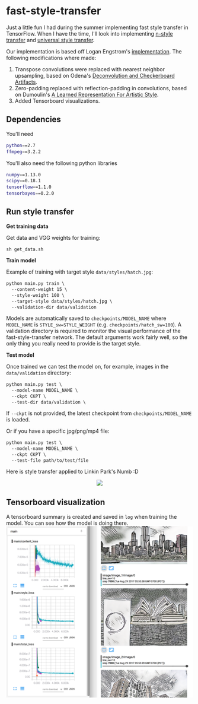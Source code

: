 # fast-style-transfer
Just a little fun I had during the summer implementing fast style transfer in TensorFlow. When I have the time, I'll look into implementing [n-style transfer](https://arxiv.org/abs/1610.07629) and [universal style transfer](https://arxiv.org/abs/1705.08086).

Our implementation is based off Logan Engstrom's [implementation](https://github.com/lengstrom/fast-style-transfer). The following modifications where made:

1. Transpose convolutions were replaced with nearest neighbor upsampling, based on Odena's [Deconvolution and Checkerboard Artifacts](https://distill.pub/2016/deconv-checkerboard/).
2. Zero-padding replaced with reflection-padding in convolutions, based on Dumoulin's [A Learned Representation For Artistic Style](https://arxiv.org/abs/1610.07629).
3. Added Tensorboard visualizations.

## Dependencies
You'll need
```bash
python==2.7
ffmpeg==3.2.2
```

You'll also need the following python libraries
```bash
numpy==1.13.0
scipy==0.18.1
tensorflow==1.1.0
tensorbayes==0.2.0
```


## Run style transfer
**Get training data**

Get data and VGG weights for training:
```
sh get_data.sh
```

**Train model**

Example of training with target style `data/styles/hatch.jpg`:
```
python main.py train \
  --content-weight 15 \
  --style-weight 100 \
  --target-style data/styles/hatch.jpg \
  --validation-dir data/validation
```
Models are automatically saved to `checkpoints/MODEL_NAME` where `MODEL_NAME` is `STYLE_sw=STYLE_WEIGHT` (e.g. `checkpoints/hatch_sw=100`). A validation directory is required to monitor the visual performance of the fast-style-transfer network. The default arguments work fairly well, so the only thing you really need to provide is the target style.

**Test model**

Once trained we can test the model on, for example, images in the `data/validation` directory:
```
python main.py test \
  --model-name MODEL_NAME \
  --ckpt CKPT \
  --test-dir data/validation \
```
If `--ckpt` is not provided, the latest checkpoint from `checkpoints/MODEL_NAME` is loaded.

Or if you have a specific jpg/png/mp4 file:
```
python main.py test \
  --model-name MODEL_NAME \
  --ckpt CKPT \
  --test-file path/to/test/file
```
Here is style transfer applied to Linkin Park's Numb :D
<div align = 'center'>
<img src = 'assets/numb.gif'>
</div>

## Tensorboard visualization

A tensorboard summary is created and saved in `log` when training the model. You can see how the model is doing there.
![smileyball](assets/tensorboard.png)
